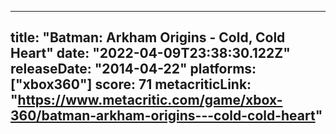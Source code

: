 
---
title: "Batman: Arkham Origins - Cold, Cold Heart"
date: "2022-04-09T23:38:30.122Z"
releaseDate: "2014-04-22"
platforms: ["xbox360"]
score: 71
metacriticLink: "https://www.metacritic.com/game/xbox-360/batman-arkham-origins---cold-cold-heart"
---

